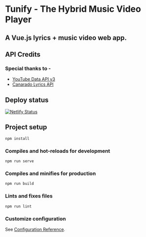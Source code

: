 # Tunify - The Hybrid Music Video Player
## A Vue.js lyrics + music video web app.
## API Credits
### Special thanks to -
- [YouTube Data API v3](https://developers.google.com/youtube/v3)
- [Canarado Lyrics API](https://rapidapi.com/canarado/api/canarado-lyrics)

## Deploy status
[![Netlify Status](https://api.netlify.com/api/v1/badges/1f2b5db4-2b19-4396-9b7e-e1a0108efa08/deploy-status)](https://app.netlify.com/sites/tunify/deploys)
## Project setup
```
npm install
```

### Compiles and hot-reloads for development
```
npm run serve
```

### Compiles and minifies for production
```
npm run build
```

### Lints and fixes files
```
npm run lint
```

### Customize configuration
See [Configuration Reference](https://cli.vuejs.org/config/).
